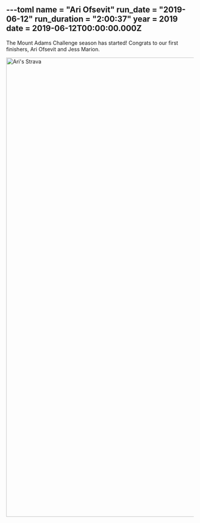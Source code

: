 ---toml
name = "Ari Ofsevit"
run_date = "2019-06-12"
run_duration = "2:00:37"
year = 2019
date = 2019-06-12T00:00:00.000Z
---

<p>The Mount Adams Challenge season has started! Congrats to our first finishers, Ari Ofsevit and Jess Marion.</p>
<img src="/images/uploads/ofsevit-2019.png" alt="Ari's Strava" width="1518" height="1232" class="img-fluid">


